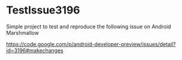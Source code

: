 # TestIssue3196

Simple project to test and reproduce the following issue on Android Marshmallow

https://code.google.com/p/android-developer-preview/issues/detail?id=3196#makechanges
